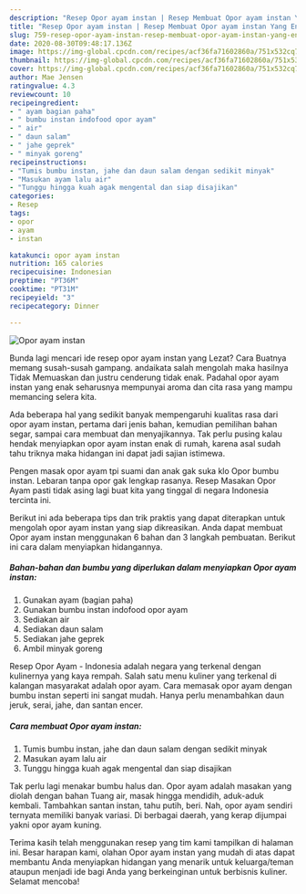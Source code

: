```yaml
---
description: "Resep Opor ayam instan | Resep Membuat Opor ayam instan Yang Enak dan Simpel"
title: "Resep Opor ayam instan | Resep Membuat Opor ayam instan Yang Enak dan Simpel"
slug: 759-resep-opor-ayam-instan-resep-membuat-opor-ayam-instan-yang-enak-dan-simpel
date: 2020-08-30T09:48:17.136Z
image: https://img-global.cpcdn.com/recipes/acf36fa71602860a/751x532cq70/opor-ayam-instan-foto-resep-utama.jpg
thumbnail: https://img-global.cpcdn.com/recipes/acf36fa71602860a/751x532cq70/opor-ayam-instan-foto-resep-utama.jpg
cover: https://img-global.cpcdn.com/recipes/acf36fa71602860a/751x532cq70/opor-ayam-instan-foto-resep-utama.jpg
author: Mae Jensen
ratingvalue: 4.3
reviewcount: 10
recipeingredient:
- " ayam bagian paha"
- " bumbu instan indofood opor ayam"
- " air"
- " daun salam"
- " jahe geprek"
- " minyak goreng"
recipeinstructions:
- "Tumis bumbu instan, jahe dan daun salam dengan sedikit minyak"
- "Masukan ayam lalu air"
- "Tunggu hingga kuah agak mengental dan siap disajikan"
categories:
- Resep
tags:
- opor
- ayam
- instan

katakunci: opor ayam instan 
nutrition: 165 calories
recipecuisine: Indonesian
preptime: "PT36M"
cooktime: "PT31M"
recipeyield: "3"
recipecategory: Dinner

---
```



![Opor ayam instan](https://img-global.cpcdn.com/recipes/acf36fa71602860a/751x532cq70/opor-ayam-instan-foto-resep-utama.jpg)

Bunda lagi mencari ide resep opor ayam instan yang Lezat? Cara Buatnya memang susah-susah gampang. andaikata salah mengolah maka hasilnya Tidak Memuaskan dan justru cenderung tidak enak. Padahal opor ayam instan yang enak seharusnya mempunyai aroma dan cita rasa yang mampu memancing selera kita.

Ada beberapa hal yang sedikit banyak mempengaruhi kualitas rasa dari opor ayam instan, pertama dari jenis bahan, kemudian pemilihan bahan segar, sampai cara membuat dan menyajikannya. Tak perlu pusing kalau hendak menyiapkan opor ayam instan enak di rumah, karena asal sudah tahu triknya maka hidangan ini dapat jadi sajian istimewa.

Pengen masak opor ayam tpi suami dan anak gak suka klo Opor bumbu instan. Lebaran tanpa opor gak lengkap rasanya. Resep Masakan Opor Ayam pasti tidak asing lagi buat kita yang tinggal di negara Indonesia tercinta ini.


Berikut ini ada beberapa tips dan trik praktis yang dapat diterapkan untuk mengolah opor ayam instan yang siap dikreasikan. Anda dapat membuat Opor ayam instan menggunakan 6 bahan dan 3 langkah pembuatan. Berikut ini cara dalam menyiapkan hidangannya.

<!--inarticleads1-->

##### Bahan-bahan dan bumbu yang diperlukan dalam menyiapkan Opor ayam instan:

1. Gunakan  ayam (bagian paha)
1. Gunakan  bumbu instan indofood opor ayam
1. Sediakan  air
1. Sediakan  daun salam
1. Sediakan  jahe geprek
1. Ambil  minyak goreng


Resep Opor Ayam - Indonesia adalah negara yang terkenal dengan kulinernya yang kaya rempah. Salah satu menu kuliner yang terkenal di kalangan masyarakat adalah opor ayam. Cara memasak opor ayam dengan bumbu instan seperti ini sangat mudah. Hanya perlu menambahkan daun jeruk, serai, jahe, dan santan encer. 

<!--inarticleads2-->

##### Cara membuat Opor ayam instan:

1. Tumis bumbu instan, jahe dan daun salam dengan sedikit minyak
1. Masukan ayam lalu air
1. Tunggu hingga kuah agak mengental dan siap disajikan


Tak perlu lagi menakar bumbu halus dan. Opor ayam adalah masakan yang diolah dengan bahan Tuang air, masak hingga mendidih, aduk-aduk kembali. Tambahkan santan instan, tahu putih, beri. Nah, opor ayam sendiri ternyata memiliki banyak variasi. Di berbagai daerah, yang kerap dijumpai yakni opor ayam kuning. 

Terima kasih telah menggunakan resep yang tim kami tampilkan di halaman ini. Besar harapan kami, olahan Opor ayam instan yang mudah di atas dapat membantu Anda menyiapkan hidangan yang menarik untuk keluarga/teman ataupun menjadi ide bagi Anda yang berkeinginan untuk berbisnis kuliner. Selamat mencoba!
